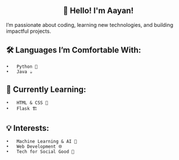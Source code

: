 <h2 align="center">👋 Hello! I'm Aayan! </h2>

I’m passionate about coding, learning new technologies, and building impactful projects.

## 🛠️ Languages I’m Comfortable With:
	•	Python 🐍
	•	Java ☕

## 🚀 Currently Learning:
	•	HTML & CSS 🎨
	•	Flask 🏗️

## 💡 Interests:
	•	Machine Learning & AI 🤖
	•	Web Development 🌐
	•	Tech for Social Good 💙


